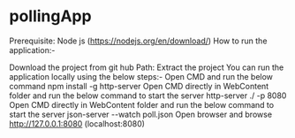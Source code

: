 # pollingApp
Prerequisite:
Node js (https://nodejs.org/en/download/)
How to run the application:-

Download the project from git hub Path:
Extract the project
You can run the application locally using the below steps:-
Open CMD and run the below command
npm install -g http-server
Open CMD directly in WebContent folder and run the below command to start the server
http-server ./ -p 8080
Open CMD directly in WebContent folder and run the below command to start the server
json-server --watch poll.json
Open browser and browse http://127.0.0.1:8080 (localhost:8080)
